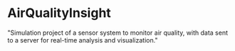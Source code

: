 # AirQualityInsight
"Simulation project of a sensor system to monitor air quality, with data sent to a server for real-time analysis and visualization."
